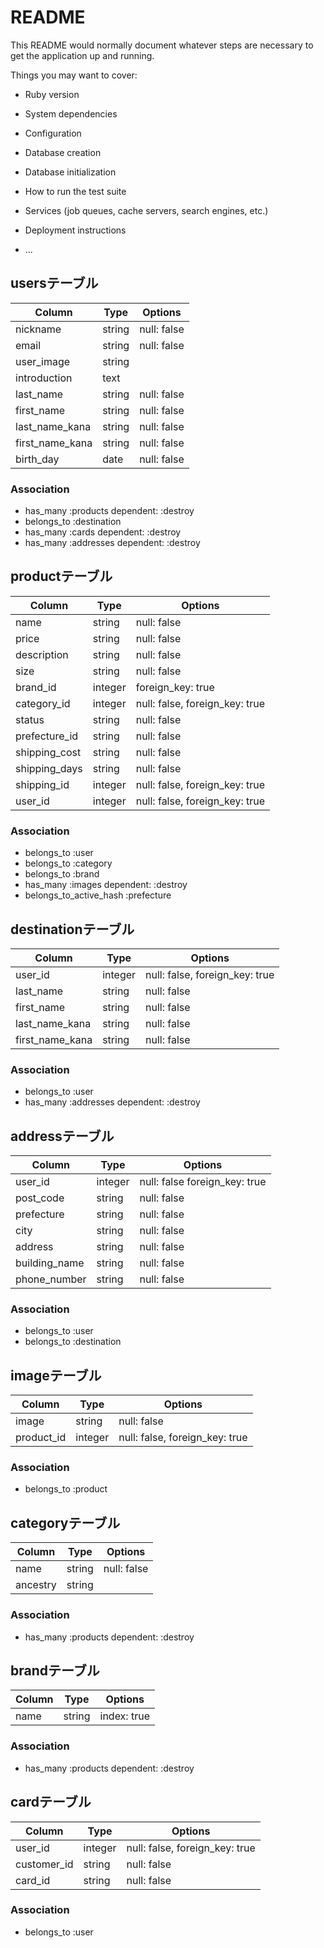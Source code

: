 # README

This README would normally document whatever steps are necessary to get the
application up and running.

Things you may want to cover:

* Ruby version

* System dependencies

* Configuration

* Database creation

* Database initialization

* How to run the test suite

* Services (job queues, cache servers, search engines, etc.)

* Deployment instructions

* ...

## usersテーブル
|Column|Type|Options|
|------|----|-------|
|nickname|string|null: false|
|email|string|null: false|
|user_image|string|
|introduction|text|
|last_name|string|null: false|
|first_name|string|null: false|
|last_name_kana|string|null: false|
|first_name_kana|string|null: false|
|birth_day|date|null: false|


### Association
- has_many :products dependent: :destroy
- belongs_to :destination
- has_many :cards dependent: :destroy
- has_many :addresses dependent: :destroy

## productテーブル
|Column|Type|Options|
|------|----|-------|
|name|string|null: false|
|price|string|null: false|
|description|string|null: false|
|size|string|null: false|
|brand_id|integer|foreign_key: true|
|category_id|integer|null: false, foreign_key: true|
|status|string|null: false|
|prefecture_id|string|null: false|
|shipping_cost|string|null: false|
|shipping_days|string|null: false|
|shipping_id|integer|null: false, foreign_key: true|
|user_id|integer|null: false, foreign_key: true|


### Association
- belongs_to :user 
- belongs_to :category
- belongs_to :brand
- has_many :images dependent: :destroy
- belongs_to_active_hash :prefecture


## destinationテーブル
|Column|Type|Options|
|------|----|-------|
|user_id|integer|null: false,  foreign_key: true|
|last_name|string|null: false|
|first_name|string|null: false|
|last_name_kana|string|null: false|
|first_name_kana|string|null: false|


### Association
- belongs_to :user
- has_many :addresses dependent: :destroy



## addressテーブル
|Column|Type|Options|
|------|----|-------|
|user_id|integer|null: false foreign_key: true|
|post_code|string|null: false|
|prefecture|string|null: false|
|city|string|null: false|
|address|string|null: false|
|building_name|string|null: false|
|phone_number|string|null: false|

### Association
- belongs_to :user
- belongs_to :destination



## imageテーブル
|Column|Type|Options|
|------|----|-------|
|image|string|null: false|
|product_id|integer|null: false, foreign_key: true|
### Association
- belongs_to :product


## categoryテーブル
|Column|Type|Options|
|------|----|-------|
|name|string|null: false|
|ancestry|string||
### Association
- has_many :products dependent: :destroy


## brandテーブル
|Column|Type|Options|
|------|----|-------|
|name|string|index: true|
### Association
- has_many :products dependent: :destroy


## cardテーブル
|Column|Type|Options|
|------|----|-------|
|user_id|integer|null: false, foreign_key: true|
|customer_id|string|null: false|
|card_id|string|null: false|

### Association
- belongs_to :user

